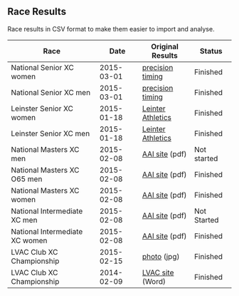 ## Race Results

Race results in CSV format to make them easier to import and analyse.

Race | Date | Original Results | Status
-----|------|------------------|-------
National Senior XC women | 2015-03-01 | [precision timing](http://www.precisiontiming.net/result.aspx?v=2463) | Finished
National Senior XC men | 2015-03-01 | [precision timing](http://www.precisiontiming.net/result.aspx?v=2464) | Finished
Leinster Senior XC women | 2015-01-18 | [Leinter Athletics](http://athleticsleinster.org/images/results/Leinster%20Senior%20Ladies%20Individual%20Club%20and%20County.pdf) | Finished
Leinster Senior XC men | 2015-01-18 | [Leinter Athletics](http://athleticsleinster.org/images/results/Leinster%20Senior%20Men%20Individual%20Club%20and%20County.pdf) | Finished
National Masters XC men | 2015-02-08 | [AAI site](http://www.athleticsireland.ie/downloads/other/Master_Men_35-65_Updated3.pdf) (pdf) | Not started
National Masters XC O65 men | 2015-02-08 | [AAI site](http://www.athleticsireland.ie/downloads/other/Master_Men_O651.pdf) (pdf) | Finished
National Masters XC women | 2015-02-08 | [AAI site](http://www.athleticsireland.ie/downloads/other/W_Final.pdf) (pdf) | Finished
National Intermediate XC men | 2015-02-08 | [AAI site](http://www.athleticsireland.ie/downloads/other/Intermediate_Men.pdf) (pdf) | Not Started
National Intermediate XC women | 2015-02-08 | [AAI site](http://www.athleticsireland.ie/downloads/other/Intermediate_Women.pdf) (pdf) | Finished
LVAC Club XC Championship | 2015-02-15 | [photo](https://cloud.githubusercontent.com/assets/17725/6210627/5c4e903c-b5c9-11e4-886c-77bac59b9c23.JPG) (jpg) | Finished
LVAC Club XC Championship | 2014-02-09 | [LVAC site](http://liffeyvalleyac.com/upload/event/304/CLUB%20CROSS%20COUNTRY%20CHAMPIONSHIP2014.doc) (Word) | Finished
